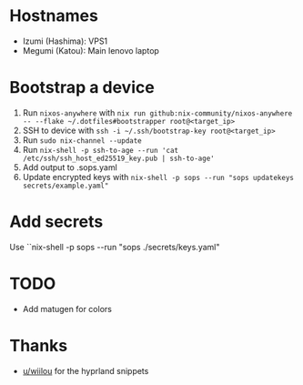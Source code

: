 # Hostnames

- Izumi (Hashima): VPS1
- Megumi (Katou): Main lenovo laptop

# Bootstrap a device

1. Run `nixos-anywhere` with `nix run github:nix-community/nixos-anywhere -- --flake ~/.dotfiles#bootstrapper root@<target_ip>`
2. SSH to device with `ssh -i ~/.ssh/bootstrap-key root@<target_ip>`
3. Run `sudo nix-channel --update`
4. Run `nix-shell -p ssh-to-age --run 'cat /etc/ssh/ssh_host_ed25519_key.pub | ssh-to-age'`
5. Add output to .sops.yaml
6. Update encrypted keys with `nix-shell -p sops --run "sops updatekeys secrets/example.yaml"`

# Add secrets

Use ``nix-shell -p sops --run "sops ./secrets/keys.yaml"

# TODO

- Add matugen for colors

# Thanks

- [u/wiilou](https://www.reddit.com/r/hyprland/comments/15g2bin/comment/jugirrj/) for the hyprland snippets
